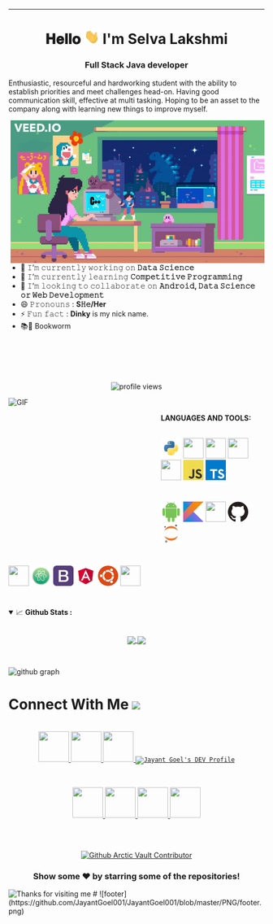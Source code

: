 <hr>
<h1 align="center">𝐇𝐞𝐥𝐥𝐨 <img src="https://raw.githubusercontent.com/ABSphreak/ABSphreak/master/gifs/Hi.gif" width="30px"> I'm Selva Lakshmi</h1>
<h3 align="center">Full Stack Java developer</h3>
<p>Enthusiastic, resourceful and hardworking student with the ability to establish priorities and meet challenges head-on. Having good communication skill, effective at multi tasking. Hoping to be an asset to the company along with learning new things to improve myself.
 </p>



<img align="right" width=500px alt="Unicorn" src="https://github.com/SelvaLakshmiSV/SelvaLakshmiSV/blob/main/image/coder.gif"/>

- 🔭 𝙸’𝚖 𝚌𝚞𝚛𝚛𝚎𝚗𝚝𝚕𝚢 𝚠𝚘𝚛𝚔𝚒𝚗𝚐 𝚘𝚗 **𝙳𝚊𝚝𝚊 𝚂𝚌𝚒𝚎𝚗𝚌𝚎**
- 🌱 𝙸’𝚖 𝚌𝚞𝚛𝚛𝚎𝚗𝚝𝚕𝚢 𝚕𝚎𝚊𝚛𝚗𝚒𝚗𝚐 **𝙲𝚘𝚖𝚙𝚎𝚝𝚒𝚝𝚒𝚟𝚎 𝙿𝚛𝚘𝚐𝚛𝚊𝚖𝚖𝚒𝚗𝚐**
- 👯 𝙸’𝚖 𝚕𝚘𝚘𝚔𝚒𝚗𝚐 𝚝𝚘 𝚌𝚘𝚕𝚕𝚊𝚋𝚘𝚛𝚊𝚝𝚎 𝚘𝚗 **𝙰𝚗𝚍𝚛𝚘𝚒𝚍, 𝙳𝚊𝚝𝚊 𝚂𝚌𝚒𝚎𝚗𝚌𝚎 𝚘𝚛 𝚆𝚎𝚋 𝙳𝚎𝚟𝚎𝚕𝚘𝚙𝚖𝚎𝚗𝚝**
- 😄 𝙿𝚛𝚘𝚗𝚘𝚞𝚗𝚜 : **S𝙷𝚎/Her**
- ⚡ 𝙵𝚞𝚗 𝚏𝚊𝚌𝚝 : **Dinky** is my nick name.
- 📚🐛 Bookworm 

<br/>
<br/>
<br/>
<br/>
 

<p align="center">
<!--   <img src="https://gpvc.arturio.dev/JayantGoel001" alt="profile views"> •   -->
  <img alt = "profile views" src="https://komarev.com/ghpvc/?username=SelvaLakshmiSV&style=flat&color=brightgreen"> 
</p>

<a target="_blank"><img align="left" height="300" width="300" alt="GIF" src="https://github.com/JayantGoel001/JayantGoel001/blob/master/GIF/github.gif"></a>
<br/>

**LANGUAGES AND TOOLS:**  
<br/>


<code><img height="40" width="40" src="https://raw.githubusercontent.com/github/explore/80688e429a7d4ef2fca1e82350fe8e3517d3494d/topics/python/python.png"></code>
<code><img height="40" width="40" src="https://www.naveedashfaq.me/img/c++.png"></code>
<code><img height="40" width="40" src="https://cdn.iconscout.com/icon/free/png-512/c-programming-569564.png"></code>
<code><img height="40" width="40" src="https://www.flaticon.com/svg/static/icons/svg/1216/1216733.svg"></code>
<code><img height="40" width="40" src="https://cdn.iconscout.com/icon/free/png-256/css-131-722685.png"></code>
<code><img height="40" width="40" src="https://raw.githubusercontent.com/github/explore/80688e429a7d4ef2fca1e82350fe8e3517d3494d/topics/javascript/javascript.png"></code>
<code><img height="40" width="40" src="https://raw.githubusercontent.com/github/explore/80688e429a7d4ef2fca1e82350fe8e3517d3494d/topics/typescript/typescript.png"></code>
#
<code><img height="40" width="40" src="https://raw.githubusercontent.com/github/explore/80688e429a7d4ef2fca1e82350fe8e3517d3494d/topics/android/android.png"></code>
<code><img height="40" width="40" src="https://raw.githubusercontent.com/github/explore/80688e429a7d4ef2fca1e82350fe8e3517d3494d/topics/kotlin/kotlin.png"></code>
<code><img height="40" width="40" src="https://images.vexels.com/media/users/3/166401/isolated/preview/b82aa7ac3f736dd78570dd3fa3fa9e24-java-programming-language-icon-by-vexels.png"></code>
<code><img height="40" width="40" src="https://raw.githubusercontent.com/github/explore/80688e429a7d4ef2fca1e82350fe8e3517d3494d/topics/github-api/github-api.png"></code>
<code><img height="40" width="40" src="https://raw.githubusercontent.com/github/explore/80688e429a7d4ef2fca1e82350fe8e3517d3494d/topics/jupyter-notebook/jupyter-notebook.png"></code>
#
<code><img height="40" width="40" src="https://upload.wikimedia.org/wikipedia/commons/thumb/3/3f/Git_icon.svg/1024px-Git_icon.svg.png"></code>
<code><img height="40" width="40" src="https://raw.githubusercontent.com/github/explore/80688e429a7d4ef2fca1e82350fe8e3517d3494d/topics/atom/atom.png"></code>
<code><img height="40" width="40" src="https://raw.githubusercontent.com/github/explore/80688e429a7d4ef2fca1e82350fe8e3517d3494d/topics/bootstrap/bootstrap.png"></code>
<code><img height="40" width="40" src="https://raw.githubusercontent.com/github/explore/80688e429a7d4ef2fca1e82350fe8e3517d3494d/topics/angular/angular.png"></code>
<code><img height="40" width="40" src="https://raw.githubusercontent.com/github/explore/80688e429a7d4ef2fca1e82350fe8e3517d3494d/topics/ubuntu/ubuntu.png"></code>
<code><img height="40" width="40" src="https://cdn.iconscout.com/icon/free/png-512/mongodb-3-1175138.png"></code>
<br/>

#

<details open="">
<summary>
  <g-emoji class="g-emoji" alias="chart_with_upwards_trend" fallback-src="https://github.githubassets.com/images/icons/emoji/unicode/1f4c8.png">📈</g-emoji>
  <strong>Github Stats : </strong>
</summary>
<br>
<p align="center">
  <a href="https://github.com/SelvaLakshmiSV">
    <img align="center" src="https://github-readme-stats.vercel.app/api?username=SelvaLakshmiSV&show_icons=true&hide_border=true&title_color=94b4a4&amp&icon_color=FFFFFF&amp&text_color=FFFFFF&amp&bg_color=000000&count_private=true&include_all_commits=true"/>
  </a>
  <a href="https://github.com/SelvaLakshmiSV">
    <img align="center" height="195px" src="https://github-readme-stats.vercel.app/api/top-langs/?username=SelvaLakshmiSV&text_color=FFFFFF&bg_color=000000&title_color=94b4a4&langs_count=15&layout=compact&hide_border=true" />
  </a>
</p>
</details>
<br>

![github graph](https://activity-graph.herokuapp.com/graph?username=SelvaLakshmiSV&theme=react-dark&hide_border=true&area=true)

#
<h1>
  Connect With Me
  <a target="_blank">
    <img src="https://github.com/JayantGoel001/JayantGoel001/blob/master/GIF/Handshake.gif" height="25px" style="max-width:100%;">
  </a>
</h1>

<p align="center">
  <br>
  <a href="https://www.linkedin.com/in/svselvalakshmi/ target="_blank">
    <code><img height="60" width="60" src="https://github.com/JayantGoel001/JayantGoel001/blob/master/SVG/linkedin.svg"/></code>
  </a>
      <a href="https://twitter.com/Dinky_Darla" target="_blank">
    <code><img height="60" width="60" src="https://github.com/JayantGoel001/JayantGoel001/blob/master/SVG/twitter.svg"/></code>
  </a>
                                                                                                                       
                                                                                                                      
  <a href="https://www.instagram.com/dinky_darla/" target="_blank">
    <code><img height="60" width="60" src="https://github.com/JayantGoel001/JayantGoel001/blob/master/SVG/instagram.svg"/></code>
  </a>
 
  <a href="https://dev.to/dinky_darla">
    <code><img src="https://d2fltix0v2e0sb.cloudfront.net/dev-badge.svg" alt="Jayant Goel's DEV Profile" height="62" width="62"></code>
  </a>     
</p>
<br/>

<p align="center">
  <a href="https://www.hackerrank.com/selvalakshmi_sv">
    <code><img height="60" width="60" src="https://github.com/JayantGoel001/JayantGoel001/blob/master/PNG/hr.png"/></code>
  </a>

  <a href="https://codeforces.com/profile/dinky_darla" target="_blank">
    <code><img height="60" width="60" src="https://github.com/JayantGoel001/JayantGoel001/blob/master/PNG/cf.png"/></code>
  </a>

  <a href="https://www.hackerearth.com/@selvalakshmi.sv" target="_blank">
    <code><img height="60" width="60" src="https://github.com/JayantGoel001/JayantGoel001/blob/master/SVG/he.svg"/></code>
  </a>

  <a href="https://www.codechef.com/users/selvalakshmi_9" target="_blank">
    <code><img height="60" width="60" src="https://github.com/JayantGoel001/JayantGoel001/blob/master/SVG/cc.svg"/></code>
  </a>
</p>

<br/>
<br/>

<p align="center">
  <a href="https://archiveprogram.github.com/">
    <img alt="Github Arctic Vault Contributor" src = "https://github.com/JayantGoel001/JayantGoel001/blob/master/GIF/arctic.gif" width="100px" height="100px">
  </a>
</p>

<div align="center">

### Show some ❤️ by starring some of the repositories!

</div>
<img height="120" alt="Thanks for visiting me" width="100%" src="https://raw.githubusercontent.com/BrunnerLivio/brunnerlivio/master/images/marquee.svg" />
#
![footer](https://github.com/JayantGoel001/JayantGoel001/blob/master/PNG/footer.png)
